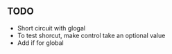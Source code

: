 ## TODO
- Short circuit with glogal
- To test shorcut, make control take an optional value
- Add if for global




